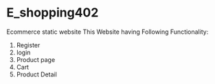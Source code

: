 # E_shopping402
Ecommerce static website
This Website having Following Functionality:
1) Register
2) login
3) Product page
4) Cart
5) Product Detail
